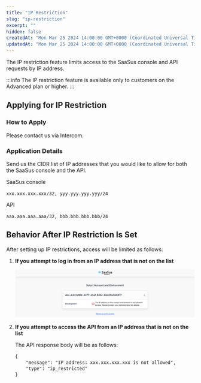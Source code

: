 ```yaml
---
title: "IP Restriction"
slug: "ip-restriction"
excerpt: ""
hidden: false
createdAt: "Mon Mar 25 2024 14:00:00 GMT+0000 (Coordinated Universal Time)"
updatedAt: "Mon Mar 25 2024 14:00:00 GMT+0000 (Coordinated Universal Time)"
---
```


The IP restriction feature limits access to the SaaSus console and API requests by IP address.

:::info
The IP restriction feature is available only to customers on the Advanced plan or higher.
:::

## Applying for IP Restriction

### How to Apply

Please contact us via Intercom.

### Application Details

Send us the CIDR list of IP addresses that you would like to allow for both the SaaSus console and the API.

  SaaSus console
  ```
  xxx.xxx.xxx.xxx/32, yyy.yyy.yyy.yyy/24
  ```
  API
  ```
  aaa.aaa.aaa.aaa/32, bbb.bbb.bbb.bbb/24
  ```

## Behavior After IP Restriction Is Set

After setting up IP restrictions, access will be limited as follows:

1. **If you attempt to log in from an IP address that is not on the list**

   ![ip-restriction-1](/img/saas-development-console/ip-restriction-1.png)

2. **If you attempt to access the API from an IP address that is not on the list**

   The API response body will be as follows:
   ```
   {
       "message": "IP address: xxx.xxx.xxx.xxx is not allowed",
       "type": "ip_restricted"
   }
   ```